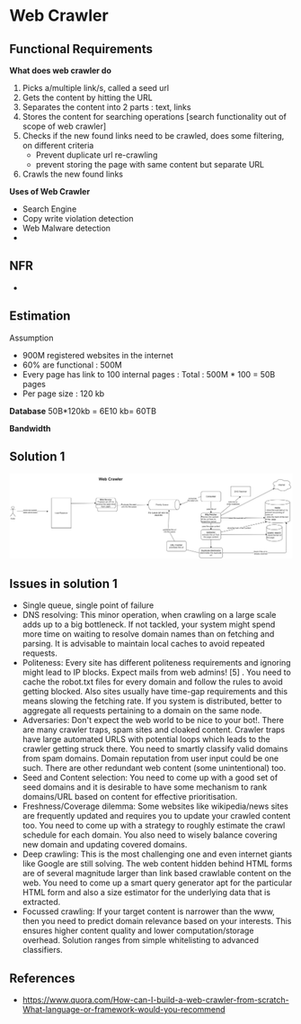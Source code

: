 # Web Crawler

## Functional Requirements
**What does web crawler do**
1) Picks a/multiple link/s, called a seed url
2) Gets the content by hitting the URL
3) Separates the content into 2 parts : text, links
4) Stores the content for searching operations [search functionality out of scope of web crawler]
5) Checks if the new found links need to be crawled, does some filtering, on different criteria
	- Prevent duplicate url re-crawling
	- prevent storing the page with same content but separate URL
6) Crawls the new found links

**Uses of Web Crawler**
- Search Engine
- Copy write violation detection
- Web Malware detection
- 

## NFR
- 

## Estimation
Assumption
- 900M registered websites in the internet
- 60% are functional : 500M
- Every page has link to 100 internal pages : Total : 500M * 100 = 50B pages
- Per page size : 120 kb


**Database**
50B*120kb = 6E10 kb= 60TB

**Bandwidth**

## Solution 1

![Solution1](https://github.com/himkak/notes/blob/master/SystemDesign/WebCrawler/webCrawler_sol1.jpg)

## Issues in solution 1
- Single queue, single point of failure
- DNS resolving: This minor operation, when crawling on a large scale adds up to a big bottleneck. If not tackled, your system might spend more time on waiting to resolve domain names than on fetching and parsing. It is advisable to maintain local caches to avoid repeated requests.
- Politeness: Every site has different politeness requirements and ignoring might lead to IP blocks. Expect mails from web admins! [5] . You need to cache the robot.txt files for every domain and follow the rules to avoid getting blocked. Also sites usually have time-gap requirements and this means slowing the fetching rate. If you system is distributed, better to aggregate all requests pertaining to a domain on the same node.
- Adversaries: Don't expect the web world to be nice to your bot!. There are many crawler traps, spam sites and cloaked content. Crawler traps have large automated URLS with potential loops which leads to the crawler getting struck there. You need to smartly classify valid domains from spam domains. Domain reputation from user input could be one such. There are other redundant web content (some unintentional) too.
- Seed and Content selection: You need to come up with a good set of seed domains and it is desirable to have some mechanism to rank domains/URL based on content for effective prioritisation.
- Freshness/Coverage dilemma: Some websites like wikipedia/news sites are frequently updated and requires you to update your crawled content too. You need to come up with a strategy to roughly estimate the crawl schedule for each domain. You also need to wisely balance covering new domain and updating covered domains.
- Deep crawling: This is the most challenging one and even internet giants like Google are still solving. The web content hidden behind HTML forms are of several magnitude larger than link based crawlable content on the web. You need to come up a smart query generator apt for the particular HTML form and also a size estimator for the underlying data that is extracted.
- Focussed crawling: If your target content is narrower than the www, then you need to predict domain relevance based on your interests. This ensures higher content quality and lower computation/storage overhead. Solution ranges from simple whitelisting to advanced classifiers.


## References
- https://www.quora.com/How-can-I-build-a-web-crawler-from-scratch-What-language-or-framework-would-you-recommend
